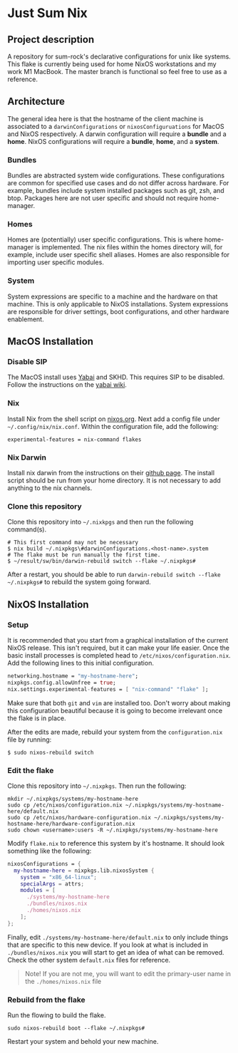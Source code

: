# Just Sum Nix

## Project description

A repository for sum-rock's declarative configurations for unix like systems.
This flake is currently being used for home NixOS workstations and my work M1 
MacBook. The master branch is functional so feel free to use as a reference.

## Architecture

The general idea here is that the hostname of the client machine is associated
to a `darwinConfigurations` or `nixosConfiguruations` for MacOS and NixOS
respectively. A darwin configuration will require a __bundle__ and a __home__.
NixOS configurations will require a __bundle__, __home__, and a __system__.

### Bundles

Bundles are abstracted system wide configurations. These configurations are 
common for specified use cases and do not differ across hardware. For example,
bundles include system installed packages such as git, zsh, and btop. Packages
here are not user specific and should not require home-manager.

### Homes 

Homes are (potentially) user specific configurations. This is where
home-manager is implemented. The nix files within the homes directory will,
for example, include user specific shell aliases. Homes are also
responsible for importing user specific modules.

### System

System expressions are specific to a machine and the hardware on that machine.
This is only applicable to NixOS installations. System expressions are
responsible for driver settings, boot configurations, and other hardware
enablement.

## MacOS Installation

### Disable SIP

The MacOS install uses [Yabai](https://github.com/koekeishiya/yabai) and SKHD. This
requires SIP to be disabled. Follow the instructions on the [yabai wiki](https://github.com/koekeishiya/yabai/wiki/Disabling-System-Integrity-Protection).

### Nix

Install Nix from the shell script on [nixos.org](https://nixos.org/download.html#nix-install-macos).
Next add a config file under `~/.config/nix/nix.conf`. Within the configuration file,
add the following:

```config
experimental-features = nix-command flakes
```

### Nix Darwin

Install nix darwin from the instructions on their [github page](https://github.com/LnL7/nix-darwin).
The install script should be run from your home directory.  It is not necessary to add 
anything to the nix channels.

### Clone this repository

Clone this repository into `~/.nixkpgs` and then run the following command(s).

```shell~
# This first command may not be necessary
$ nix build ~/.nixpkgs\#darwinConfigurations.<host-name>.system
# The flake must be run manually the first time.
$ ~/result/sw/bin/darwin-rebuild switch --flake ~/.nixpkgs#
```

After a restart, you should be able to run `darwin-rebuild switch --flake ~/.nixpkgs#`
to rebuild the system going forward.

## NixOS Installation

### Setup

It is recommended that you start from a graphical installation of the current NixOS
release. This isn't required, but it can make your life easier. Once the basic install
processes is completed head to `/etc/nixos/configuration.nix`. Add the following lines
to this initial configuration.

```nix
networking.hostname = "my-hostname-here";
nixpkgs.config.allowUnfree = true;
nix.settings.experimental-features = [ "nix-command" "flake" ];
```

Make sure that both `git` and `vim` are installed too. Don't worry about making this
configuration beautiful because it is going to become irrelevant once the flake is in 
place.

After the edits are made, rebuild your system from the `configuration.nix` file by
running:

```shell
$ sudo nixos-rebuild switch
```

### Edit the flake

Clone this repository into `~/.nixpkgs`. Then run the following:

```shell
mkdir ~/.nixpkgs/systems/my-hostname-here
sudo cp /etc/nixos/configuration.nix ~/.nixpkgs/systems/my-hostname-here/default.nix
sudo cp /etc/nixos/hardware-configuration.nix ~/.nixpkgs/systems/my-hostname-here/hardware-configuration.nix
sudo chown <username>:users -R ~/.nixpkgs/systems/my-hostname-here
```

Modify `flake.nix` to reference this system by it's hostname. It should look
something like the following:

```nix
nixosConfigurations = {
  my-hostname-here = nixpkgs.lib.nixosSystem {
    system = "x86_64-linux";
    specialArgs = attrs;
    modules = [
      ./systems/my-hostname-here
      ./bundles/nixos.nix
      ./homes/nixos.nix
    ];
};
```

Finally, edit `./systems/my-hostname-here/default.nix` to only include things that are
specific to this new device. If you look at what is included in `./bundles/nixos.nix` you
will start to get an idea of what can be removed. Check the other system `default.nix`
files for reference.

> Note! If you are not me, you will want to edit the primary-user name in the `./homes/nixos.nix` file

### Rebuild from the flake

Run the flowing to build the flake.

```shell
sudo nixos-rebuild boot --flake ~/.nixpkgs#
```

Restart your system and behold your new machine.
